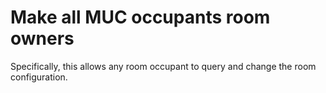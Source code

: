 # Make all MUC occupants room owners

Specifically, this allows any room occupant to query and change the room configuration.
